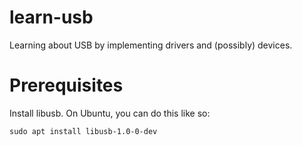 # learn-usb

Learning about USB by implementing drivers and (possibly) devices.

# Prerequisites

Install libusb. On Ubuntu, you can do this like so:

```
sudo apt install libusb-1.0-0-dev
```
